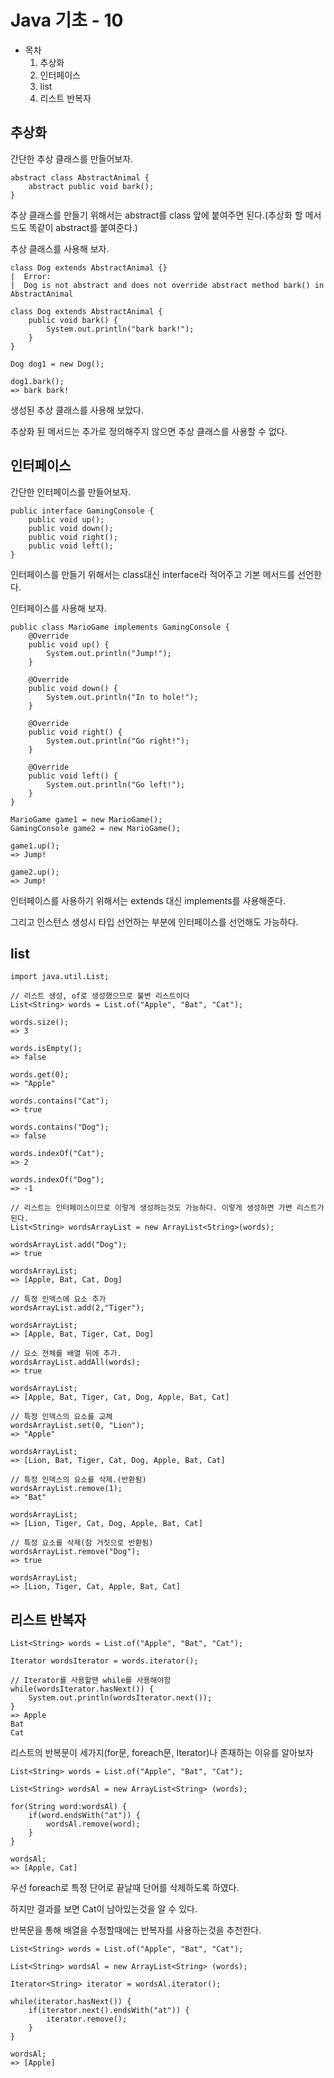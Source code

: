 # Java 기초 - 10

- 목차
    1. 추상화
    2. 인터페이스
    3. list
    4. 리스트 반복자

## 추상화

간단한 추상 클래스를 만들어보자.

```
abstract class AbstractAnimal {
    abstract public void bark();
}
```

추상 클래스를 만들기 위해서는 abstract를 class 앞에 붙여주면 된다.(추상화 할 메서드도 똑같이 abstract를 붙여준다.)

추상 클래스를 사용해 보자.

```
class Dog extends AbstractAnimal {}
|  Error:
|  Dog is not abstract and does not override abstract method bark() in AbstractAnimal

class Dog extends AbstractAnimal {
    public void bark() {
        System.out.println("bark bark!");
    }
}

Dog dog1 = new Dog();

dog1.bark();
=> bark bark!
```

생성된 추상 클래스를 사용해 보았다.

추상화 된 메서드는 추가로 정의해주지 않으면 추상 클래스를 사용할 수 없다.

## 인터페이스

간단한 인터페이스를 만들어보자.

```
public interface GamingConsole {
    public void up();
    public void down();
    public void right();
    public void left();
}
```

인터페이스를 만들기 위해서는 class대신 interface라 적어주고 기본 메서드를 선언한다.

인터페이스를 사용해 보자.

```
public class MarioGame implements GamingConsole {
    @Override
    public void up() {
        System.out.println("Jump!");
    }

    @Override
    public void down() {
        System.out.println("In to hole!");
    }

    @Override
    public void right() {
        System.out.println("Go right!");
    }

    @Override
    public void left() {
        System.out.println("Go left!");
    }
}

MarioGame game1 = new MarioGame();
GamingConsole game2 = new MarioGame();

game1.up();
=> Jump!

game2.up();
=> Jump!
```

인터페이스를 사용하기 위해서는 extends 대신 implements를 사용해준다.

그리고 인스턴스 생성시 타입 선언하는 부분에 인터페이스를 선언해도 가능하다.

## list

```
import java.util.List;

// 리스트 생성, of로 생성했으므로 불변 리스트이다
List<String> words = List.of("Apple", "Bat", "Cat");

words.size();
=> 3

words.isEmpty();
=> false

words.get(0);
=> "Apple"

words.contains("Cat");
=> true

words.contains("Dog");
=> false

words.indexOf("Cat");
=> 2

words.indexOf("Dog");
=> -1

// 리스트는 인터페이스이므로 이렇게 생성하는것도 가능하다. 이렇게 생성하면 가변 리스트가 된다.
List<String> wordsArrayList = new ArrayList<String>(words);

wordsArrayList.add("Dog");
=> true

wordsArrayList;
=> [Apple, Bat, Cat, Dog]

// 특정 인덱스에 요소 추가
wordsArrayList.add(2,"Tiger");

wordsArrayList;
=> [Apple, Bat, Tiger, Cat, Dog]

// 요소 전체를 배열 뒤에 추가.
wordsArrayList.addAll(words);
=> true

wordsArrayList;
=> [Apple, Bat, Tiger, Cat, Dog, Apple, Bat, Cat]

// 특정 인덱스의 요소를 교체
wordsArrayList.set(0, "Lion");
=> "Apple"

wordsArrayList;
=> [Lion, Bat, Tiger, Cat, Dog, Apple, Bat, Cat]

// 특정 인덱스의 요소를 삭제.(반환됨)
wordsArrayList.remove(1);
=> "Bat"

wordsArrayList;
=> [Lion, Tiger, Cat, Dog, Apple, Bat, Cat]

// 특정 요소를 삭제(참 거짓으로 반환됨)
wordsArrayList.remove("Dog");
=> true

wordsArrayList;
=> [Lion, Tiger, Cat, Apple, Bat, Cat]
```

## 리스트 반복자

```
List<String> words = List.of("Apple", "Bat", "Cat");

Iterator wordsIterator = words.iterator();

// Iterator를 사용할땐 while를 사용해야함
while(wordsIterator.hasNext()) {
    System.out.println(wordsIterator.next());
}
=> Apple
Bat
Cat
```

리스트의 반복문이 세가지(for문, foreach문, Iterator)나 존재하는 이유를 알아보자

```
List<String> words = List.of("Apple", "Bat", "Cat");

List<String> wordsAl = new ArrayList<String> (words);

for(String word:wordsAl) {
    if(word.endsWith("at")) {
        wordsAl.remove(word);
    }
}

wordsAl;
=> [Apple, Cat]
```

우선 foreach로 특정 단어로 끝날때 단어를 삭제하도록 하였다.

하지만 결과를 보면 Cat이 남아있는것을 알 수 있다.

반복문을 통해 배열을 수정할때에는 반복자를 사용하는것을 추천한다.

```
List<String> words = List.of("Apple", "Bat", "Cat");

List<String> wordsAl = new ArrayList<String> (words);

Iterator<String> iterator = wordsAl.iterator();

while(iterator.hasNext()) {
    if(iterator.next().endsWith("at")) {
        iterator.remove();
    }
}

wordsAl;
=> [Apple]
```